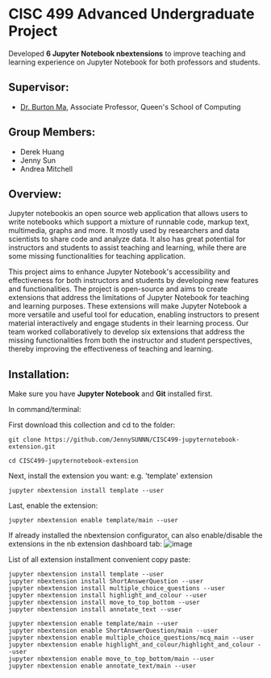 # CISC 499 Advanced Undergraduate Project

Developed **6 Jupyter Notebook nbextensions** to improve teaching and learning experience on Jupyter Notebook for both professors and students.

Supervisor:
--------------------------
- [Dr. Burton Ma](https://www.cs.queensu.ca/people/profile.php?firstname=Burton&lastname=Ma), Associate Professor, Queen's School of Computing

Group Members:
--------------------------
- Derek Huang
- Jenny Sun
- Andrea Mitchell

## Overview:

Jupyter notebookis an open source web application that allows users to write notebooks which support a mixture of runnable code, markup text, multimedia, graphs and more. It mostly used by researchers and data scientists to share code and analyze data. It also has great potential for instructors and students to assist teaching and learning, while there are some missing functionalities for teaching application.

This project aims to enhance Jupyter Notebook's accessibility and effectiveness for both instructors and students by developing new features and functionalities. The project is open-source and aims to create extensions that address the limitations of Jupyter Notebook for teaching and learning purposes. These extensions will make Jupyter Notebook a more versatile and useful tool for education, enabling instructors to present material interactively and engage students in their learning process. Our team worked collaboratively to develop six extensions that address the missing functionalities from both the instructor and student perspectives, thereby improving the effectiveness of teaching and learning.


## Installation:
Make sure you have **Jupyter Notebook** and **Git** installed first. 

In command/terminal:

First download this collection and cd to the folder: 
```
git clone https://github.com/JennySUNNN/CISC499-jupyternotebook-extension.git

cd CISC499-jupyternotebook-extension
```
Next, install the extension you want:
e.g. 'template' extension
```
jupyter nbextension install template --user
```
Last, enable the extension:
```
jupyter nbextension enable template/main --user
```
If already installed the nbextension configurator, can also enable/disable the extensions in the nb extension dashboard tab:
![image](https://user-images.githubusercontent.com/67336024/115161900-2c98f300-a06e-11eb-8637-f6c1987e1b3b.png)

List of all extension installment convenient copy paste:
```
jupyter nbextension install template --user
jupyter nbextension install ShortAnswerQuestion --user
jupyter nbextension install multiple_choice_questions --user
jupyter nbextension install highlight_and_colour --user
jupyter nbextension install move_to_top_bottom --user
jupyter nbextension install annotate_text --user
```

```
jupyter nbextension enable template/main --user
jupyter nbextension enable ShortAnswerQuestion/main --user
jupyter nbextension enable multiple_choice_questions/mcq_main --user
jupyter nbextension enable highlight_and_colour/highlight_and_colour --user
jupyter nbextension enable move_to_top_bottom/main --user
jupyter nbextension enable annotate_text/main --user
```
